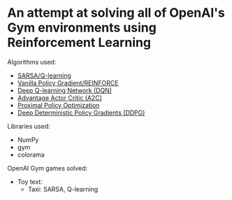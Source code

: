 # An attempt at solving all of OpenAI's Gym environments using Reinforcement Learning

Algorithms used:
- [SARSA/Q-learning](https://www.cse.unsw.edu.au/~cs9417ml/RL1/algorithms.html)
- [Vanilla Policy Gradient/REINFORCE](https://spinningup.openai.com/en/latest/algorithms/vpg.html#background)
- [Deep Q-learning Network (DQN)](https://www.cs.toronto.edu/~vmnih/docs/dqn.pdf)
- [Advantage Actor Critic (A2C)](https://arxiv.org/pdf/1602.01783.pdf)
- [Proximal Policy Optimization](https://spinningup.openai.com/en/latest/algorithms/ppo.html)
- [Deep Deterministic Policy Gradients (DDPG)](https://spinningup.openai.com/en/latest/algorithms/ddpg.html)

Libraries used:
- NumPy
- gym
- colorama

OpenAI Gym games solved:
- Toy text:
    - Taxi: SARSA, Q-learning
